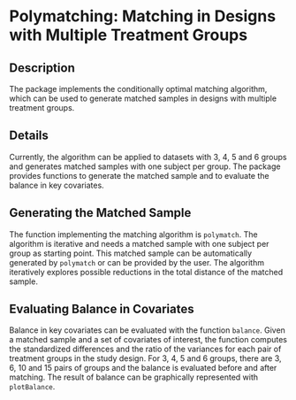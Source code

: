 # Polymatching: Matching in Designs with Multiple Treatment Groups

## Description

The package implements the conditionally optimal matching algorithm, which can be used to generate matched samples in designs with multiple treatment groups.

## Details

Currently, the algorithm can be applied to datasets with 3, 4, 5 and 6 groups and generates matched samples with one subject per group. The package provides functions to generate the matched sample and to evaluate the balance in key covariates.

## Generating the Matched Sample

The function implementing the matching algorithm is `polymatch`. The algorithm is iterative and needs a matched sample with one subject per group as starting point. This matched sample can be automatically generated by `polymatch` or can be provided by the user. The algorithm iteratively explores possible reductions in the total distance of the matched sample.

## Evaluating Balance in Covariates

Balance in key covariates can be evaluated with the function `balance`. Given a matched sample and a set of covariates of interest, the function computes the standardized differences and the ratio of the variances for each pair of treatment groups in the study design. For 3, 4, 5 and 6 groups, there are 3, 6, 10 and 15 pairs of groups and the balance is evaluated before and after matching. The result of balance can be graphically represented with `plotBalance`.

